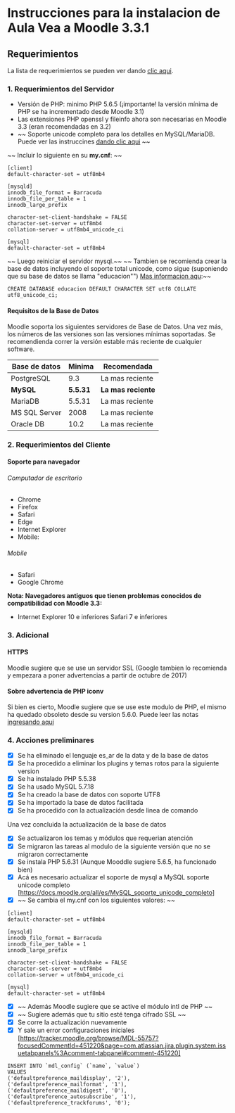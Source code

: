 # Instrucciones para la instalacion de Aula Vea a Moodle 3.3.1

## Requerimientos
La lista de requerimientos se pueden ver dando [clic aqui](https://docs.moodle.org/all/es/Notas_de_Moodle_3.3).

### 1. Requerimientos del Servidor
* Versión de PHP: minimo PHP 5.6.5 (¡importante! la versión mínima de PHP se ha incrementado desde Moodle 3.1)
* Las extensiones PHP openssl y fileinfo ahora son necesarias en Moodle 3.3 (eran recomendadas en 3.2)
* ~~ Soporte unicode completo para los detalles en MySQL/MariaDB. Puede ver las instruccines [dando clic aqui](https://docs.moodle.org/all/es/MySQL_soporte_unicode_completo) ~~

~~ Incluir lo siguiente en su **my.cnf**: ~~

```
[client]
default-character-set = utf8mb4

[mysqld]
innodb_file_format = Barracuda
innodb_file_per_table = 1
innodb_large_prefix

character-set-client-handshake = FALSE
character-set-server = utf8mb4
collation-server = utf8mb4_unicode_ci

[mysql]
default-character-set = utf8mb4
```
~~ Luego reiniciar el servidor mysql.~~
~~ Tambien se recomienda crear la base de datos incluyendo el soporte total unicode, como sigue (suponiendo que su base de datos se llama "educacion"") [Mas informacion aqu](https://docs.moodle.org/33/en/MySQL#Creating_Moodle_database):~~

```mysql
CREATE DATABASE educacion DEFAULT CHARACTER SET utf8 COLLATE utf8_unicode_ci;
```

#### Requisitos de la Base de Datos
Moodle soporta los siguientes servidores de Base de Datos. Una vez más, los números de las versiones son las versiones mínimas soportadas. Se recomendienda correr la versión estable más reciente de cualquier software.

Base de datos | Minima | Recomendada
--- | --- | ---
PostgreSQL | 9.3 | La mas reciente
**MySQL** | **5.5.31** | **La mas reciente**
MariaDB | 5.5.31 | La mas reciente
MS SQL Server | 2008 | La mas reciente
Oracle DB | 10.2 | La mas reciente

### 2. Requerimientos del Cliente
#### Soporte para navegador

###### Computador de escritorio
* Chrome
* Firefox
* Safari
* Edge
* Internet Explorer
* Mobile:

###### Mobile
* Safari
* Google Chrome

**Nota: Navegadores antiguos que tienen problemas conocidos de compatibilidad con Moodle 3.3:**

* Internet Explorer 10 e inferiores
Safari 7 e inferiores

### 3. Adicional
#### HTTPS
Moodle sugiere que se use un servidor SSL (Google tambien lo recomienda y empezara a poner advertencias a partir de octubre de 2017)

#### Sobre advertencia de PHP iconv
Si bien es cierto, Moodle sugiere que se use este modulo de PHP, el mismo ha quedado obsoleto desde su version 5.6.0. Puede leer las notas [ingresando aqui](http://php.net/manual/es/migration56.deprecated.php)



### 4. Acciones preliminares

- [x] Se ha eliminado el lenguaje es_ar de la data y de la base de datos
- [x] Se ha procedido a eliminar los plugins y temas rotos para la siguiente version
- [x] Se ha instalado PHP 5.5.38
- [x] Se ha usado MySQL 5.7.18
- [x] Se ha creado la base de datos con soporte UTF8
- [x] Se ha importado la base de datos facilitada
- [x] Se ha procedido con la actualización desde linea de comando

Una vez concluida la actualización de la base de datos

- [x] Se actualizaron los temas y módulos que requerian atención
- [x] Se migraron las tareas al modulo de la siguiente versión que no se migraron correctamente
- [x] Se instala PHP 5.6.31 (Aunque Mooddle sugiere 5.6.5, ha funcionado bien)
- [x] Acá es necesario actualizar el soporte de mysql a MySQL soporte unicode completo [https://docs.moodle.org/all/es/MySQL_soporte_unicode_completo]
- [x] ~~ Se cambia el my.cnf con los siguientes valores: ~~ 

```
[client]
default-character-set = utf8mb4

[mysqld]
innodb_file_format = Barracuda
innodb_file_per_table = 1
innodb_large_prefix

character-set-client-handshake = FALSE
character-set-server = utf8mb4
collation-server = utf8mb4_unicode_ci

[mysql]
default-character-set = utf8mb4
```

- [x] ~~ Además Moodle sugiere que se active el módulo intl de PHP ~~
- [x] ~~ Sugiere además que tu sitio esté tenga cifrado SSL ~~
- [x] Se corre la actualización nuevamente
- [x] Y sale un error configuraciones iniciales [https://tracker.moodle.org/browse/MDL-55757?focusedCommentId=451220&page=com.atlassian.jira.plugin.system.issuetabpanels%3Acomment-tabpanel#comment-451220]

```mysql
INSERT INTO `mdl_config` (`name`, `value`) 
VALUES 
('defaultpreference_maildisplay', '2'), 
('defaultpreference_mailformat', '1'), 
('defaultpreference_maildigest', '0'), 
('defaultpreference_autosubscribe', '1'), 
('defaultpreference_trackforums', '0'); 
```